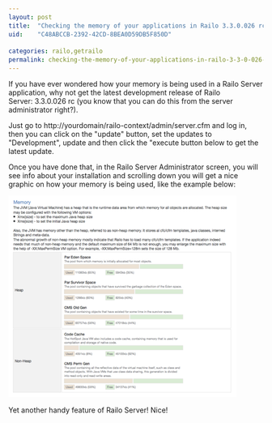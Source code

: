 ```yaml
---
layout: post
title:  "Checking the memory of your applications in Railo 3.3.0.026 rc"
uid:	"C48ABCCB-2392-42CD-8BEA0D59DB5F850D"

categories: railo,getrailo
permalink: checking-the-memory-of-your-applications-in-railo-3-3-0-026-rc
---
```

<p>If you have ever wondered how your memory is being used in a Railo Server application, why not get the latest development release of Railo Server: 3.3.0.026 rc (you know that you can do this from the server administrator right?). </p>
<p>Just go to http://yourdomain/railo-context/admin/server.cfm and log in, then you can click on the "update" button, set the updates to "Development", update and then click the "execute button below to get the latest update. </p>
<p>Once you have done that, in the Railo Server Administrator screen, you will see info about your installation and scrolling down you will get a nice graphic on how your memory is being used, like the example below:</p>
<p><a href="/blog/assets/content/railo_memory_info.png" target="_blank"><img src="/blog/assets/content/railo_memory_info_small.png" alt="" width="450" height="398" /></a></p>
<p>Yet another handy feature of Railo Server! Nice!</p>